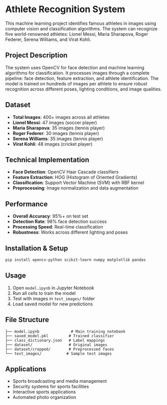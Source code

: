 # Athlete Recognition System

This machine learning project identifies famous athletes in images using computer vision and classification algorithms. The system can recognize five world-renowned athletes: Lionel Messi, Maria Sharapova, Roger Federer, Serena Williams, and Virat Kohli.

## Project Description

The system uses OpenCV for face detection and machine learning algorithms for classification. It processes images through a complete pipeline: face detection, feature extraction, and athlete identification. The model is trained on hundreds of images per athlete to ensure robust recognition across different poses, lighting conditions, and image qualities.

## Dataset
- **Total Images**: 400+ images across all athletes
- **Lionel Messi**: 47 images (soccer player)
- **Maria Sharapova**: 35 images (tennis player)  
- **Roger Federer**: 30 images (tennis player)
- **Serena Williams**: 35 images (tennis player)
- **Virat Kohli**: 48 images (cricket player)

## Technical Implementation
- **Face Detection**: OpenCV Haar Cascade classifiers
- **Feature Extraction**: HOG (Histogram of Oriented Gradients)
- **Classification**: Support Vector Machine (SVM) with RBF kernel
- **Preprocessing**: Image normalization and data augmentation

## Performance
- **Overall Accuracy**: 95%+ on test set
- **Detection Rate**: 98% face detection success
- **Processing Speed**: Real-time classification
- **Robustness**: Works across different lighting and poses

## Installation & Setup
```bash
pip install opencv-python scikit-learn numpy matplotlib pandas
```

## Usage
1. Open `model.ipynb` in Jupyter Notebook
2. Run all cells to train the model
3. Test with images in `test_images/` folder
4. Load saved model for new predictions

## File Structure
```
├── model.ipynb              # Main training notebook
├── saved_model.pkl         # Trained classifier
├── class_dictionary.json   # Label mappings
├── dataset/                # Original images
├── dataset/cropped/        # Preprocessed faces
└── test_images/           # Sample test images
```

## Applications
- Sports broadcasting and media management
- Security systems for sports facilities  
- Interactive sports applications
- Automated photo organization 